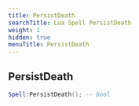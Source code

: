 ```yaml
---
title: PersistDeath
searchTitle: Lua Spell PersistDeath
weight: 1
hidden: true
menuTitle: PersistDeath
---
```

## PersistDeath
```lua
Spell:PersistDeath(); -- bool
```